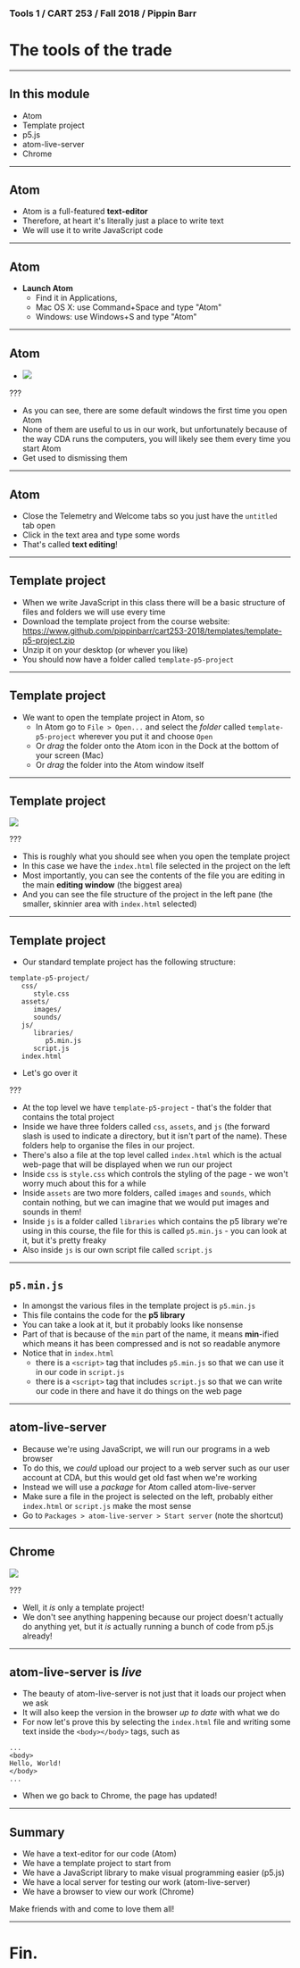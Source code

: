 ### Tools 1 / CART 253 / Fall 2018 / Pippin Barr

# The tools of the trade

---

## In this module

- Atom
- Template project
- p5.js
- atom-live-server
- Chrome

---

## Atom

- Atom is a full-featured __text-editor__
- Therefore, at heart it's literally just a place to write text
- We will use it to write JavaScript code

---

## Atom

- __Launch Atom__
  - Find it in Applications,
  - Mac OS X: use Command+Space and type "Atom"
  - Windows: use Windows+S and type "Atom"

---

## Atom

- ![](images/atom-startup-screen.png)

???

- As you can see, there are some default windows the first time you open Atom
- None of them are useful to us in our work, but unfortunately because of the way CDA runs the computers, you will likely see them every time you start Atom
- Get used to dismissing them

---

## Atom

- Close the Telemetry and Welcome tabs so you just have the `untitled` tab open
- Click in the text area and type some words
- That's called __text editing__!

---

## Template project

- When we write JavaScript in this class there will be a basic structure of files and folders we will use every time
- Download the template project from the course website: https://www.github.com/pippinbarr/cart253-2018/templates/template-p5-project.zip
- Unzip it on your desktop (or whever you like)
- You should now have a folder called `template-p5-project`

---

## Template project

- We want to open the template project in Atom, so
  - In Atom go to `File > Open...` and select the _folder_ called `template-p5-project` wherever you put it and choose `Open`
  - Or _drag_ the folder onto the Atom icon in the Dock at the bottom of your screen (Mac)
  - Or _drag_ the folder into the Atom window itself

---

## Template project

![](images/atom-template-project.png)

???

- This is roughly what you should see when you open the template project
- In this case we have the `index.html` file selected in the project on the left
- Most importantly, you can see the contents of the file you are editing in the main __editing window__ (the biggest area)
- And you can see the file structure of the project in the left pane (the smaller, skinnier area with `index.html` selected)

---

## Template project

- Our standard template project has the following structure:

```
template-p5-project/
   css/
      style.css
   assets/
      images/
      sounds/
   js/
      libraries/
         p5.min.js
      script.js
   index.html
```

- Let's go over it

???

- At the top level we have `template-p5-project` - that's the folder that contains the total project
- Inside we have three folders called `css`, `assets`, and `js` (the forward slash is used to indicate a directory, but it isn't part of the name). These folders help to organise the files in our project.
- There's also a file at the top level called `index.html` which is the actual web-page that will be displayed when we run our project
- Inside `css` is `style.css` which controls the styling of the page - we won't worry much about this for a while
- Inside `assets` are two more folders, called `images` and `sounds`, which contain nothing, but we can imagine that we would put images and sounds in them!
- Inside `js` is a folder called `libraries` which contains the p5 library we're using in this course, the file for this is called `p5.min.js` - you can look at it, but it's pretty freaky
- Also inside `js` is our own script file called `script.js`

---

## `p5.min.js`

- In amongst the various files in the template project is `p5.min.js`
- This file contains the code for the __p5 library__
- You can take a look at it, but it probably looks like nonsense
- Part of that is because of the `min` part of the name, it means __min__-ified which means it has been compressed and is not so readable anymore
- Notice that in `index.html`
  - there is a `<script>` tag that includes `p5.min.js` so that we can use it in our code in `script.js`
  - there is a `<script>` tag that includes `script.js` so that we can write our code in there and have it do things on the web page

---

## atom-live-server

- Because we're using JavaScript, we will run our programs in a web browser
- To do this, we _could_ upload our project to a web server such as our user account at CDA, but this would get old fast when we're working
- Instead we will use a _package_ for Atom called atom-live-server
- Make sure a file in the project is selected on the left, probably either `index.html` or `script.js` make the most sense
- Go to `Packages > atom-live-server > Start server` (note the shortcut)

---

## Chrome

![](images/chrome-template-project.png)

???

- Well, it _is_ only a template project!
- We don't see anything happening because our project doesn't actually do anything yet, but it _is_ actually running a bunch of code from p5.js already!

---

## atom-live-server is _live_

- The beauty of atom-live-server is not just that it loads our project when we ask
- It will also keep the version in the browser _up to date_ with what we do
- For now let's prove this by selecting the `index.html` file and writing some text inside the `<body></body>` tags, such as

```
...
<body>
Hello, World!
</body>
...
```

- When we go back to Chrome, the page has updated!

---

## Summary

- We have a text-editor for our code (Atom)
- We have a template project to start from
- We have a JavaScript library to make visual programming easier (p5.js)
- We have a local server for testing our work (atom-live-server)
- We have a browser to view our work (Chrome)

Make friends with and come to love them all!

---

# Fin.
